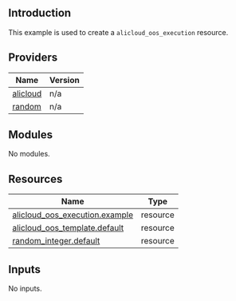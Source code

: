 ## Introduction

This example is used to create a `alicloud_oos_execution` resource.

<!-- BEGIN_TF_DOCS -->
## Providers

| Name | Version |
|------|---------|
| <a name="provider_alicloud"></a> [alicloud](#provider\_alicloud) | n/a |
| <a name="provider_random"></a> [random](#provider\_random) | n/a |

## Modules

No modules.

## Resources

| Name | Type |
|------|------|
| [alicloud_oos_execution.example](https://registry.terraform.io/providers/aliyun/alicloud/latest/docs/resources/oos_execution) | resource |
| [alicloud_oos_template.default](https://registry.terraform.io/providers/aliyun/alicloud/latest/docs/resources/oos_template) | resource |
| [random_integer.default](https://registry.terraform.io/providers/hashicorp/random/latest/docs/resources/integer) | resource |

## Inputs

No inputs.
<!-- END_TF_DOCS -->    